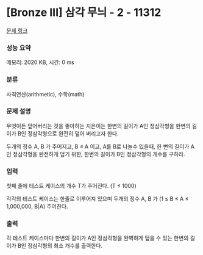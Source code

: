 # [Bronze III] 삼각 무늬 - 2 - 11312 

[문제 링크](https://www.acmicpc.net/problem/11312) 

### 성능 요약

메모리: 2020 KB, 시간: 0 ms

### 분류

사칙연산(arithmetic), 수학(math)

### 문제 설명

<p>무엇이든 덮어버리는 것을 좋아하는 지은이는 한변의 길이가 A인 정삼각형을 한변의 길이가 B인 정삼각형으로 완전히 덮어 버리고자 한다. </p>

<p>두개의 정수 A, B 가 주어지고, B ≤ A 이고, A를 B로 나눌수 있을때, 한 변의 길이가 A인 정삼각형을 완전하게 덮기 위한, 한변의 길이가 B인 정삼각형의 개수를 구하라.</p>

### 입력 

 <p>첫째 줄에 테스트 케이스의 개수 T가 주어진다. (T ≤ 1000)</p>

<p>각각의 테스트 케이스는 한줄로 이루어져 있으며 두개의 정수 A, B 가 (1 ≤ B ≤ A ≤ 1,000,000, B|A) 주어진다.</p>

### 출력 

 <p>각 테스트 케이스마다 한변의 길이가 A인 정삼각형을 완벽하게 덮을 수 있는 한변의 길이가 B인 정삼각형의 최소 개수를 출력한다.</p>

